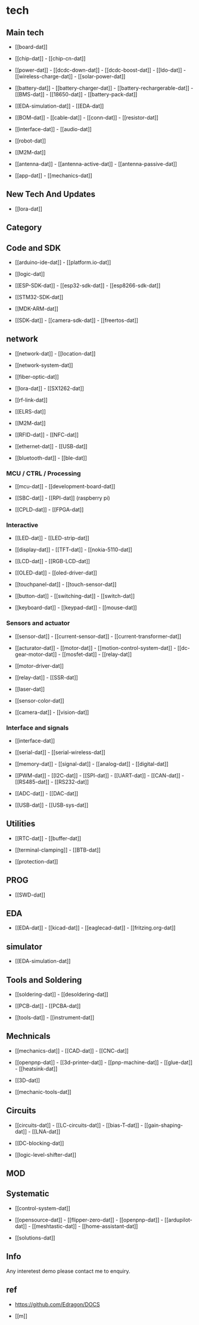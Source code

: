 
# tech 

## Main tech 

- [[board-dat]]

- [[chip-dat]] - [[chip-cn-dat]]

- [[power-dat]]  - [[dcdc-down-dat]] - [[dcdc-boost-dat]] - [[ldo-dat]] - [[wireless-charge-dat]] - [[solar-power-dat]]

- [[battery-dat]] - [[battery-charger-dat]] - [[battery-rechargerable-dat]] - [[BMS-dat]] - [[18650-dat]] - [[battery-pack-dat]]
  
- [[EDA-simulation-dat]] - [[EDA-dat]]

- [[BOM-dat]] - [[cable-dat]] - [[conn-dat]] - [[resistor-dat]]



- [[interface-dat]] - [[audio-dat]] 

- [[robot-dat]]



- [[M2M-dat]]

- [[antenna-dat]] - [[antenna-active-dat]] - [[antenna-passive-dat]]

- [[app-dat]] - [[mechanics-dat]] 

## New Tech And Updates 

- [[lora-dat]]


## Category



## Code and SDK 

- [[arduino-ide-dat]] - [[platform.io-dat]]

- [[logic-dat]]

- [[ESP-SDK-dat]] - [[esp32-sdk-dat]] - [[esp8266-sdk-dat]]

- [[STM32-SDK-dat]]

- [[MDK-ARM-dat]]

- [[SDK-dat]] - [[camera-sdk-dat]] - [[freertos-dat]]


## network 

- [[network-dat]] - [[location-dat]]

- [[network-system-dat]]

- [[fiber-optic-dat]]

- [[lora-dat]] - [[SX1262-dat]]

- [[rf-link-dat]]

- [[ELRS-dat]]

- [[M2M-dat]]

- [[RFID-dat]] - [[NFC-dat]]

- [[ethernet-dat]] - [[USB-dat]]

- [[bluetooth-dat]] - [[ble-dat]]

### MCU / CTRL / Processing 

- [[mcu-dat]] - [[development-board-dat]]

- [[SBC-dat]] - [[RPI-dat]] (raspberry pi)

- [[CPLD-dat]] - [[FPGA-dat]]



### Interactive

- [[LED-dat]] - [[LED-strip-dat]]

- [[display-dat]] - [[TFT-dat]] - [[nokia-5110-dat]] 

- [[LCD-dat]] - [[RGB-LCD-dat]]

- [[OLED-dat]] - [[oled-driver-dat]]

- [[touchpanel-dat]] - [[touch-sensor-dat]]

- [[button-dat]] - [[switching-dat]] - [[switch-dat]]

- [[keyboard-dat]] - [[keypad-dat]] - [[mouse-dat]]

### Sensors and actuator 

- [[sensor-dat]] - [[current-sensor-dat]] - [[current-transformer-dat]]
  
- [[acturator-dat]] - [[motor-dat]] - [[motion-control-system-dat]] - [[dc-gear-motor-dat]] - [[mosfet-dat]] - [[relay-dat]]

- [[motor-driver-dat]]

- [[relay-dat]] - [[SSR-dat]]

- [[laser-dat]]

- [[sensor-color-dat]]

- [[camera-dat]] - [[vision-dat]]


### Interface and signals 

- [[interface-dat]] 

- [[serial-dat]] - [[serial-wireless-dat]]
  
- [[memory-dat]] - [[signal-dat]] - [[analog-dat]] - [[digital-dat]]

- [[PWM-dat]] - [[I2C-dat]] - [[SPI-dat]] - [[UART-dat]] - [[CAN-dat]] - [[RS485-dat]] - [[RS232-dat]]

- [[ADC-dat]] - [[DAC-dat]]

- [[USB-dat]] - [[USB-sys-dat]]

## Utilities 

- [[RTC-dat]] - [[buffer-dat]] 

- [[terminal-clamping]] - [[BTB-dat]]

- [[protection-dat]]


## PROG

- [[SWD-dat]]

## EDA

- [[EDA-dat]] - [[kicad-dat]] - [[eaglecad-dat]] - [[fritzing.org-dat]]

## simulator 

- [[EDA-simulation-dat]]

## Tools and Soldering 

- [[soldering-dat]] - [[desoldering-dat]]

- [[PCB-dat]] - [[PCBA-dat]]

- [[tools-dat]] - [[instrument-dat]]

## Mechnicals 

- [[mechanics-dat]] - [[CAD-dat]] - [[CNC-dat]] 

- [[openpnp-dat]] - [[3d-printer-dat]] - [[pnp-machine-dat]] - [[glue-dat]] - [[heatsink-dat]]

- [[3D-dat]]

- [[mechanic-tools-dat]]

## Circuits 

- [[circuits-dat]] - [[LC-circuits-dat]] - [[bias-T-dat]] - [[gain-shaping-dat]] - [[LNA-dat]]

- [[DC-blocking-dat]] 

- [[logic-level-shifter-dat]]

## MOD

## Systematic 

- [[control-system-dat]]

- [[opensource-dat]] - [[flipper-zero-dat]] - [[openpnp-dat]] - [[ardupilot-dat]] - [[meshtastic-dat]] - [[home-assistant-dat]]

- [[solutions-dat]]



## Info  

Any interetest demo please contact me to enquiry.





## ref 


- https://github.com/Edragon/DOCS

- [[m]]